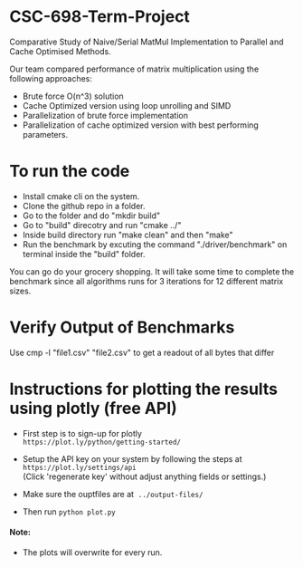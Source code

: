 # CSC-698-Term-Project
Comparative Study of Naive/Serial MatMul Implementation to Parallel and Cache Optimised Methods.

Our team compared performance of matrix multiplication using the following approaches:

* Brute force O(n^3) solution
* Cache Optimized version using loop unrolling and SIMD
* Parallelization of brute force implementation
* Parallelization of cache optimized version with best performing parameters.

# To run the code

* Install cmake cli on the system.
* Clone the github repo in a folder.
* Go to the folder and do "mkdir build"
* Go to "build" direcotry and run "cmake ../"
* Inside build directory run "make clean" and then "make"
* Run the benchmark by excuting the command "./driver/benchmark" on terminal inside the "build" folder. 

You can go do your grocery shopping. 
It will take some time to complete the benchmark since all algorithms runs for 3 iterations for 12 different matrix sizes.

# Verify Output of Benchmarks
Use cmp -l "file1.csv" "file2.csv" to get a readout of all bytes that differ 

# Instructions for plotting the results using plotly (free API)

* First step is to sign-up for plotly  
`https://plot.ly/python/getting-started/`

* Setup the API key on your system by following the steps at  
`https://plot.ly/settings/api`  
(Click 'regenerate key' without adjust anything fields or settings.)

* Make sure the ouptfiles are at  `../output-files/` 
* Then run `python plot.py`


#### Note:   
* The plots will overwrite for every run.
